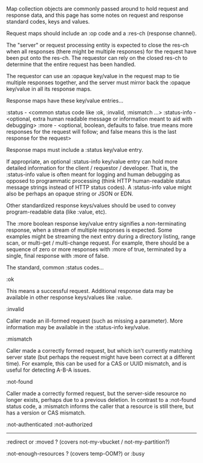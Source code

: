 Map collection objects are commonly passed around to hold request and
response data, and this page has some notes on request and response
standard codes, keys and values.

Request maps should include an :op code and a :res-ch (response
channel).

The "server" or request processing entity is expected to close the
res-ch when all responses (there might be multiple responses) for the
request have been put onto the res-ch.  The requestor can rely on the
closed res-ch to determine that the entire request has been handled.

The requestor can use an :opaque key/value in the request map to
tie multiple responses together, and the server must mirror back the
:opaque key/value in all its response maps.

Response maps have these key/value entries...

 :status      - <common status code like :ok, :invalid, :mismatch ...>
 :status-info - <optional, extra human readable message or information
                 meant to aid with debugging>
 :more        - <optional, boolean, defaults to false.
                 true means more responses for the request will follow;
                 and false means this is the last response for the request>

Response maps must include a :status key/value entry.

If appropriate, an optional :status-info key/value entry can hold more
detailed information for the client / requestor / developer.  That is,
the :status-info value is often meant for logging and human debugging
as opposed to programmatic processing (think HTTP human-readable
status message strings instead of HTTP status codes).  A :status-info
value might also be perhaps an opaque string or JSON or EDN.

Other standardized response keys/values should be used to convey
program-readable data (like :value, etc).

The :more boolean response key/value entry signifies a non-terminating
response, when a stream of multiple responses is expected.  Some
examples might be streaming the next entry during a directory listing,
range scan, or multi-get / multi-change request.  For example, there
should be a sequence of zero or more responses with :more of true,
terminated by a single, final response with :more of false.

The standard, common :status codes...

:ok

This means a successful request.  Additional response data may be
available in other response keys/values like :value.

:invalid

Caller made an ill-formed request (such as missing a parameter).
More information may be available in the :status-info key/value.

:mismatch

Caller made a correctly formed request, but which isn't currently
matching server state (but perhaps the request might have been correct
at a different time).  For example, this can be used for a CAS or UUID
mismatch, and is useful for detecting A-B-A issues.

:not-found

Caller made a correctly formed request, but the server-side resource
no longer exists, perhaps due to a previous deletion.  In contrast to
a :not-found status code, a :mismatch informs the caller that a
resource is still there, but has a version or CAS mismatch.

:not-authenticated
:not-authorized

----------------------------------

:redirect or :moved ? (covers not-my-vbucket / not-my-partition?)

:not-enough-resources ? (covers temp-OOM?) or :busy

